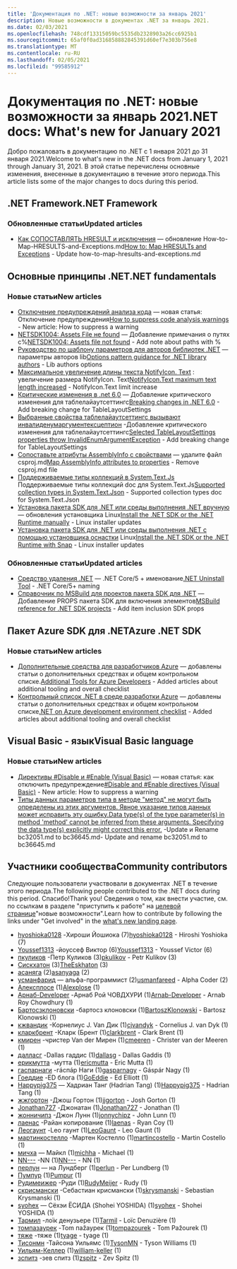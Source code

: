 ```yaml
---
title: 'Документация по .NET: новые возможности за январь 2021'
description: Новые возможности в документах .NET за январь 2021.
ms.date: 02/03/2021
ms.openlocfilehash: 748cdf13315059bc5535db2328903a26cc6925b1
ms.sourcegitcommit: 65af0f0ad316858882845391d60ef7e303b756e8
ms.translationtype: MT
ms.contentlocale: ru-RU
ms.lasthandoff: 02/05/2021
ms.locfileid: "99585912"
---
```

# <a name="net-docs-whats-new-for-january-2021"></a><span data-ttu-id="6c71b-103">Документация по .NET: новые возможности за январь 2021</span><span class="sxs-lookup"><span data-stu-id="6c71b-103">.NET docs: What's new for January 2021</span></span>

<span data-ttu-id="6c71b-104">Добро пожаловать в документацию по .NET с 1 января 2021 до 31 января 2021.</span><span class="sxs-lookup"><span data-stu-id="6c71b-104">Welcome to what's new in the .NET docs from January 1, 2021 through January 31, 2021.</span></span> <span data-ttu-id="6c71b-105">В этой статье перечислены основные изменения, внесенные в документацию в течение этого периода.</span><span class="sxs-lookup"><span data-stu-id="6c71b-105">This article lists some of the major changes to docs during this period.</span></span>

## <a name="net-framework"></a><span data-ttu-id="6c71b-106">.NET Framework</span><span class="sxs-lookup"><span data-stu-id="6c71b-106">.NET Framework</span></span>

### <a name="updated-articles"></a><span data-ttu-id="6c71b-107">Обновленные статьи</span><span class="sxs-lookup"><span data-stu-id="6c71b-107">Updated articles</span></span>

- <span data-ttu-id="6c71b-108">[Как СОПОСТАВЛЯТЬ HRESULT и исключения](../framework/interop/how-to-map-hresults-and-exceptions.md) — обновление How-to-Map-HRESULTS-and-Exceptions.md</span><span class="sxs-lookup"><span data-stu-id="6c71b-108">[How to: Map HRESULTs and Exceptions](../framework/interop/how-to-map-hresults-and-exceptions.md) - Update how-to-map-hresults-and-exceptions.md</span></span>

## <a name="net-fundamentals"></a><span data-ttu-id="6c71b-109">Основные принципы .NET</span><span class="sxs-lookup"><span data-stu-id="6c71b-109">.NET fundamentals</span></span>

### <a name="new-articles"></a><span data-ttu-id="6c71b-110">Новые статьи</span><span class="sxs-lookup"><span data-stu-id="6c71b-110">New articles</span></span>

- <span data-ttu-id="6c71b-111">[Отключение предупреждений анализа кода](../fundamentals/code-analysis/suppress-warnings.md) — новая статья: Отключение предупреждения</span><span class="sxs-lookup"><span data-stu-id="6c71b-111">[How to suppress code analysis warnings](../fundamentals/code-analysis/suppress-warnings.md) - New article: How to suppress a warning</span></span>
- <span data-ttu-id="6c71b-112">[NETSDK1004: Assets File не found](../core/tools/sdk-errors/netsdk1004.md) — Добавление примечания о путях с%</span><span class="sxs-lookup"><span data-stu-id="6c71b-112">[NETSDK1004: Assets file not found](../core/tools/sdk-errors/netsdk1004.md) - Add note about paths with %</span></span>
- <span data-ttu-id="6c71b-113">[Руководство по шаблону параметров для авторов библиотек .NET](../core/extensions/options-library-authors.md) — параметры авторов lib</span><span class="sxs-lookup"><span data-stu-id="6c71b-113">[Options pattern guidance for .NET library authors](../core/extensions/options-library-authors.md) - Lib authors options</span></span>
- <span data-ttu-id="6c71b-114">[Максимальное увеличение длины текста NotifyIcon. Text](../core/compatibility/windows-forms/6.0/notifyicon-text-max-text-length-increased.md) : увеличение размера NotifyIcon. Text</span><span class="sxs-lookup"><span data-stu-id="6c71b-114">[NotifyIcon.Text maximum text length increased](../core/compatibility/windows-forms/6.0/notifyicon-text-max-text-length-increased.md) - NotifyIcon.Text limit increase</span></span>
- <span data-ttu-id="6c71b-115">[Критические изменения в .net 6,0](../core/compatibility/6.0.md) — Добавление критического изменения для таблелайаутсеттингс</span><span class="sxs-lookup"><span data-stu-id="6c71b-115">[Breaking changes in .NET 6.0](../core/compatibility/6.0.md) - Add breaking change for TableLayoutSettings</span></span>
- <span data-ttu-id="6c71b-116">[Выбранные свойства таблелайаутсеттингс вызывают инвалиденумаргументексцептион](../core/compatibility/windows-forms/6.0/tablelayoutsettings-apis-throw-invalidenumargumentexception.md) -Добавление критического изменения для таблелайаутсеттингс</span><span class="sxs-lookup"><span data-stu-id="6c71b-116">[Selected TableLayoutSettings properties throw InvalidEnumArgumentException](../core/compatibility/windows-forms/6.0/tablelayoutsettings-apis-throw-invalidenumargumentexception.md) - Add breaking change for TableLayoutSettings</span></span>
- <span data-ttu-id="6c71b-117">[Сопоставьте атрибуты AssemblyInfo с свойствами](../core/migration/assembly-info.md) — удалите файл csproj.md</span><span class="sxs-lookup"><span data-stu-id="6c71b-117">[Map AssemblyInfo attributes to properties](../core/migration/assembly-info.md) - Remove csproj.md file</span></span>
- <span data-ttu-id="6c71b-118">[Поддерживаемые типы коллекций в System.Text.Js](../standard/serialization/system-text-json-supported-collection-types.md) Поддерживаемые типы коллекций doc для System.Text.Js</span><span class="sxs-lookup"><span data-stu-id="6c71b-118">[Supported collection types in System.Text.Json](../standard/serialization/system-text-json-supported-collection-types.md) - Supported collection types doc for System.Text.Json</span></span>
- <span data-ttu-id="6c71b-119">[Установка пакета SDK для .NET или среды выполнения .NET вручную](../core/install/linux-scripted-manual.md) — обновления установщика Linux</span><span class="sxs-lookup"><span data-stu-id="6c71b-119">[Install the .NET SDK or the .NET Runtime manually](../core/install/linux-scripted-manual.md) - Linux installer updates</span></span>
- <span data-ttu-id="6c71b-120">[Установка пакета SDK для .NET или среды выполнения .NET с помощью установщика оснастки](../core/install/linux-snap.md) Linux</span><span class="sxs-lookup"><span data-stu-id="6c71b-120">[Install the .NET SDK or the .NET Runtime with Snap](../core/install/linux-snap.md) - Linux installer updates</span></span>

### <a name="updated-articles"></a><span data-ttu-id="6c71b-121">Обновленные статьи</span><span class="sxs-lookup"><span data-stu-id="6c71b-121">Updated articles</span></span>

- <span data-ttu-id="6c71b-122">[Средство удаления .NET](../core/additional-tools/uninstall-tool.md) — .NET Core/5 + именование</span><span class="sxs-lookup"><span data-stu-id="6c71b-122">[.NET Uninstall Tool](../core/additional-tools/uninstall-tool.md) - .NET Core/5+ naming</span></span>
- <span data-ttu-id="6c71b-123">[Справочник по MSBuild для проектов пакета SDK для .NET](../core/project-sdk/msbuild-props.md) — Добавление PROPS пакета SDK для включения элементов</span><span class="sxs-lookup"><span data-stu-id="6c71b-123">[MSBuild reference for .NET SDK projects](../core/project-sdk/msbuild-props.md) - Add item inclusion SDK props</span></span>

## <a name="azure-net-sdk"></a><span data-ttu-id="6c71b-124">Пакет Azure SDK для .NET</span><span class="sxs-lookup"><span data-stu-id="6c71b-124">Azure .NET SDK</span></span>

### <a name="new-articles"></a><span data-ttu-id="6c71b-125">Новые статьи</span><span class="sxs-lookup"><span data-stu-id="6c71b-125">New articles</span></span>

- <span data-ttu-id="6c71b-126">[Дополнительные средства для разработчиков Azure](../azure/azure-tools.md) — добавлены статьи о дополнительных средствах и общем контрольном списке.</span><span class="sxs-lookup"><span data-stu-id="6c71b-126">[Additional Tools for Azure Developers](../azure/azure-tools.md) - Added articles about additional tooling and overall checklist</span></span>
- <span data-ttu-id="6c71b-127">[Контрольный список .NET в среде разработки Azure](../azure/dotnet-dev-env-checklist.md) — добавлены статьи о дополнительных средствах и общем контрольном списке</span><span class="sxs-lookup"><span data-stu-id="6c71b-127">[.NET on Azure development environment checklist](../azure/dotnet-dev-env-checklist.md) - Added articles about additional tooling and overall checklist</span></span>

## <a name="visual-basic-language"></a><span data-ttu-id="6c71b-128">Visual Basic - язык</span><span class="sxs-lookup"><span data-stu-id="6c71b-128">Visual Basic language</span></span>

### <a name="new-articles"></a><span data-ttu-id="6c71b-129">Новые статьи</span><span class="sxs-lookup"><span data-stu-id="6c71b-129">New articles</span></span>

- <span data-ttu-id="6c71b-130">[Директивы #Disable и #Enable (Visual Basic)](../visual-basic/language-reference/directives/disable-enable.md) — новая статья: как отключить предупреждение</span><span class="sxs-lookup"><span data-stu-id="6c71b-130">[#Disable and #Enable directives (Visual Basic)](../visual-basic/language-reference/directives/disable-enable.md) - New article: How to suppress a warning</span></span>
- [<span data-ttu-id="6c71b-131">Типы данных параметров типа в методе "метод" не могут быть определены из этих аргументов. Явное указание типов данных может исправить эту ошибку.</span><span class="sxs-lookup"><span data-stu-id="6c71b-131">Data type(s) of the type parameter(s) in method 'method' cannot be inferred from these arguments. Specifying the data type(s) explicitly might correct this error.</span></span>](../visual-basic/language-reference/error-messages/bc36645.md) <span data-ttu-id="6c71b-132">-Update и Rename bc32051.md to bc36645.md</span><span class="sxs-lookup"><span data-stu-id="6c71b-132">- Update and rename bc32051.md to bc36645.md</span></span>

## <a name="community-contributors"></a><span data-ttu-id="6c71b-133">Участники сообщества</span><span class="sxs-lookup"><span data-stu-id="6c71b-133">Community contributors</span></span>

<span data-ttu-id="6c71b-134">Следующие пользователи участвовали в документах .NET в течение этого периода.</span><span class="sxs-lookup"><span data-stu-id="6c71b-134">The following people contributed to the .NET docs during this period.</span></span> <span data-ttu-id="6c71b-135">Спасибо!</span><span class="sxs-lookup"><span data-stu-id="6c71b-135">Thank you!</span></span> <span data-ttu-id="6c71b-136">Сведения о том, как внести участие, см. по ссылкам в разделе "приступить к работе" на [целевой странице](index.yml)"новые возможности".</span><span class="sxs-lookup"><span data-stu-id="6c71b-136">Learn how to contribute by following the links under "Get involved" in the [what's new landing page](index.yml).</span></span>

- <span data-ttu-id="6c71b-137">[hyoshioka0128](https://github.com/hyoshioka0128) -Хироши Йошиока (7)</span><span class="sxs-lookup"><span data-stu-id="6c71b-137">[hyoshioka0128](https://github.com/hyoshioka0128) - Hiroshi Yoshioka (7)</span></span>
- <span data-ttu-id="6c71b-138">[Youssef1313](https://github.com/Youssef1313) -йоуссеф Виктор (6)</span><span class="sxs-lookup"><span data-stu-id="6c71b-138">[Youssef1313](https://github.com/Youssef1313) - Youssef Victor (6)</span></span>
- <span data-ttu-id="6c71b-139">[пкуликов](https://github.com/pkulikov) -Петр Куликов (3)</span><span class="sxs-lookup"><span data-stu-id="6c71b-139">[pkulikov](https://github.com/pkulikov) - Petr Kulikov (3)</span></span>
- <span data-ttu-id="6c71b-140">[Сискхатон](https://github.com/TheEskhaton) (3)</span><span class="sxs-lookup"><span data-stu-id="6c71b-140">[TheEskhaton](https://github.com/TheEskhaton) (3)</span></span>
- <span data-ttu-id="6c71b-141">[асаняга](https://github.com/asanyaga) (2)</span><span class="sxs-lookup"><span data-stu-id="6c71b-141">[asanyaga](https://github.com/asanyaga) (2)</span></span>
- <span data-ttu-id="6c71b-142">[усманфарид](https://github.com/usmanfareed) — альфа-программист (2)</span><span class="sxs-lookup"><span data-stu-id="6c71b-142">[usmanfareed](https://github.com/usmanfareed) - Alpha Coder (2)</span></span>
- <span data-ttu-id="6c71b-143">[Алексплосе](https://github.com/Alexplose) (1)</span><span class="sxs-lookup"><span data-stu-id="6c71b-143">[Alexplose](https://github.com/Alexplose) (1)</span></span>
- <span data-ttu-id="6c71b-144">[Арнаб-Developer](https://github.com/Arnab-Developer) -Арнаб Рой ЧОВДХУРИ (1)</span><span class="sxs-lookup"><span data-stu-id="6c71b-144">[Arnab-Developer](https://github.com/Arnab-Developer) - Arnab Roy Chowdhury (1)</span></span>
- <span data-ttu-id="6c71b-145">[Бартосзклоновски](https://github.com/BartoszKlonowski) -бартосз клоновски (1)</span><span class="sxs-lookup"><span data-stu-id="6c71b-145">[BartoszKlonowski](https://github.com/BartoszKlonowski) - Bartosz Klonowski (1)</span></span>
- <span data-ttu-id="6c71b-146">[кжвандик](https://github.com/cjvandyk) -Корнелиус J. Van Дик (1)</span><span class="sxs-lookup"><span data-stu-id="6c71b-146">[cjvandyk](https://github.com/cjvandyk) - Cornelius J. van Dyk (1)</span></span>
- <span data-ttu-id="6c71b-147">[кларкбрент](https://github.com/clarkbrent) -Кларк (Брент (1)</span><span class="sxs-lookup"><span data-stu-id="6c71b-147">[clarkbrent](https://github.com/clarkbrent) - Clark Brent (1)</span></span>
- <span data-ttu-id="6c71b-148">[кмирен](https://github.com/cmeeren) -чристер Van der Мирен (1)</span><span class="sxs-lookup"><span data-stu-id="6c71b-148">[cmeeren](https://github.com/cmeeren) - Christer van der Meeren (1)</span></span>
- <span data-ttu-id="6c71b-149">[далласг](https://github.com/dallasg) -Dallas гаддис (1)</span><span class="sxs-lookup"><span data-stu-id="6c71b-149">[dallasg](https://github.com/dallasg) - Dallas Gaddis (1)</span></span>
- <span data-ttu-id="6c71b-150">[ерикмутта](https://github.com/ericmutta) -мутта (1)</span><span class="sxs-lookup"><span data-stu-id="6c71b-150">[ericmutta](https://github.com/ericmutta) - Eric Mutta (1)</span></span>
- <span data-ttu-id="6c71b-151">[гаспарнаги](https://github.com/gasparnagy) -гáспáр Наги (1)</span><span class="sxs-lookup"><span data-stu-id="6c71b-151">[gasparnagy](https://github.com/gasparnagy) - Gáspár Nagy (1)</span></span>
- <span data-ttu-id="6c71b-152">[Гоеддие](https://github.com/GoEddie) -ED блога (1)</span><span class="sxs-lookup"><span data-stu-id="6c71b-152">[GoEddie](https://github.com/GoEddie) - Ed Elliott (1)</span></span>
- <span data-ttu-id="6c71b-153">[Happypig375](https://github.com/Happypig375) — Хадриан Танг (Hadrian Tang) (1)</span><span class="sxs-lookup"><span data-stu-id="6c71b-153">[Happypig375](https://github.com/Happypig375) - Hadrian Tang (1)</span></span>
- <span data-ttu-id="6c71b-154">[жжгортон](https://github.com/jjgorton) -Джош Гортон (1)</span><span class="sxs-lookup"><span data-stu-id="6c71b-154">[jjgorton](https://github.com/jjgorton) - Josh Gorton (1)</span></span>
- <span data-ttu-id="6c71b-155">[Jonathan727](https://github.com/Jonathan727) -Джонатан (1)</span><span class="sxs-lookup"><span data-stu-id="6c71b-155">[Jonathan727](https://github.com/Jonathan727) - Jonathan (1)</span></span>
- <span data-ttu-id="6c71b-156">[жонничипз](https://github.com/jonnychipz) -Джон Лунн (1)</span><span class="sxs-lookup"><span data-stu-id="6c71b-156">[jonnychipz](https://github.com/jonnychipz) - John Lunn (1)</span></span>
- <span data-ttu-id="6c71b-157">[лаенас](https://github.com/laenas) -Райан копирование (1)</span><span class="sxs-lookup"><span data-stu-id="6c71b-157">[laenas](https://github.com/laenas) - Ryan Coy (1)</span></span>
- <span data-ttu-id="6c71b-158">[Леогаунт](https://github.com/LeoGaunt) -Leo гаунт (1)</span><span class="sxs-lookup"><span data-stu-id="6c71b-158">[LeoGaunt](https://github.com/LeoGaunt) - Leo Gaunt (1)</span></span>
- <span data-ttu-id="6c71b-159">[мартинкостелло](https://github.com/martincostello) -Мартен Костелло (1)</span><span class="sxs-lookup"><span data-stu-id="6c71b-159">[martincostello](https://github.com/martincostello) - Martin Costello (1)</span></span>
- <span data-ttu-id="6c71b-160">[мичха](https://github.com/michha) — Майкл (1)</span><span class="sxs-lookup"><span data-stu-id="6c71b-160">[michha](https://github.com/michha) - Michael (1)</span></span>
- <span data-ttu-id="6c71b-161">[NN---](https://github.com/NN---) -NN (1)</span><span class="sxs-lookup"><span data-stu-id="6c71b-161">[NN---](https://github.com/NN---) - NN (1)</span></span>
- <span data-ttu-id="6c71b-162">[перлун](https://github.com/perlun) — на Лундберг (1)</span><span class="sxs-lookup"><span data-stu-id="6c71b-162">[perlun](https://github.com/perlun) - Per Lundberg (1)</span></span>
- <span data-ttu-id="6c71b-163">[Пумпур](https://github.com/Pumpur) (1)</span><span class="sxs-lookup"><span data-stu-id="6c71b-163">[Pumpur](https://github.com/Pumpur) (1)</span></span>
- <span data-ttu-id="6c71b-164">[Рудимеижер](https://github.com/RudyMeijer) -Руди (1)</span><span class="sxs-lookup"><span data-stu-id="6c71b-164">[RudyMeijer](https://github.com/RudyMeijer) - Rudy (1)</span></span>
- <span data-ttu-id="6c71b-165">[скрисмански](https://github.com/skrysmanski) -Себастиан крисмански (1)</span><span class="sxs-lookup"><span data-stu-id="6c71b-165">[skrysmanski](https://github.com/skrysmanski) - Sebastian Krysmanski (1)</span></span>
- <span data-ttu-id="6c71b-166">[syohex](https://github.com/syohex) — Сёхэи ЁСИДА (Shohei YOSHIDA) (1)</span><span class="sxs-lookup"><span data-stu-id="6c71b-166">[syohex](https://github.com/syohex) - Shohei YOSHIDA (1)</span></span>
- <span data-ttu-id="6c71b-167">[Тармил](https://github.com/Tarmil) -лоïк денузьере (1)</span><span class="sxs-lookup"><span data-stu-id="6c71b-167">[Tarmil](https://github.com/Tarmil) - Loïc Denuzière (1)</span></span>
- <span data-ttu-id="6c71b-168">[томпазаурек](https://github.com/tompazourek) -Tom паžаурек (1)</span><span class="sxs-lookup"><span data-stu-id="6c71b-168">[tompazourek](https://github.com/tompazourek) - Tom Pažourek (1)</span></span>
- <span data-ttu-id="6c71b-169">[тяже](https://github.com/tyage) -тяже (1)</span><span class="sxs-lookup"><span data-stu-id="6c71b-169">[tyage](https://github.com/tyage) - tyage (1)</span></span>
- <span data-ttu-id="6c71b-170">[Тисонмн](https://github.com/TysonMN) -Тайсона Уильямс (1)</span><span class="sxs-lookup"><span data-stu-id="6c71b-170">[TysonMN](https://github.com/TysonMN) - Tyson Williams (1)</span></span>
- <span data-ttu-id="6c71b-171">[Уильям-Келлер](https://github.com/william-keller) (1)</span><span class="sxs-lookup"><span data-stu-id="6c71b-171">[william-keller](https://github.com/william-keller) (1)</span></span>
- <span data-ttu-id="6c71b-172">[зспитз](https://github.com/zspitz) -зев спитз (1)</span><span class="sxs-lookup"><span data-stu-id="6c71b-172">[zspitz](https://github.com/zspitz) - Zev Spitz (1)</span></span>
